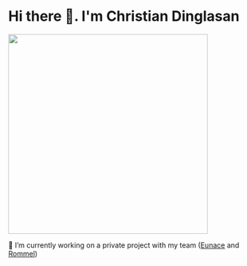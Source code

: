 # Hi there 👋. I'm Christian Dinglasan

<img src="https://github-readme-stats.vercel.app/api?username=cmdinglasan&show_icons=true&theme=bear" width="400"/>

🔭 I’m currently working on a private project with my team ([Eunace](https://github.com/ebrocamora) and [Rommel](https://github.com/rlormita))

<!--
**cmdinglasan/cmdinglasan** is a ✨ _special_ ✨ repository because its `README.md` (this file) appears on your GitHub profile.

Here are some ideas to get you started:

- 🔭 I’m currently working on ...
- 🌱 I’m currently learning ...
- 👯 I’m looking to collaborate on ...
- 🤔 I’m looking for help with ...
- 💬 Ask me about ...
- 📫 How to reach me: ...
- 😄 Pronouns: ...
- ⚡ Fun fact: ...
-->

